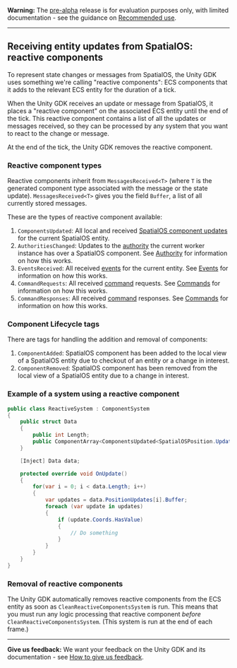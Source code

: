 **Warning:** The [pre-alpha](https://docs.improbable.io/reference/latest/shared/release-policy#maturity-stages) release is for evaluation purposes only, with limited documentation - see the guidance on [Recommended use](../../README.md#recommended-use).

-----


## Receiving entity updates from SpatialOS: reactive components

To represent state changes or messages from SpatialOS, the Unity GDK uses something we're calling "reactive components": ECS components that it adds to the relevant ECS entity for the duration of a tick.

When the Unity GDK receives an update or message from SpatialOS, it places a "reactive component" on the associated ECS entity until the end of the tick. This reactive component contains a list of all the updates or messages received, so they can be processed by any system that you want to react to the change or message.

At the end of the tick, the Unity GDK removes the reactive component. 

### Reactive component types

Reactive components inherit from `MessagesReceived<T>` (where `T` is the generated component type associated with the message or the state update). `MessagesReceived<T>` gives you the field `Buffer`, a list of all currently stored messages.

These are the types of reactive component available:

1. `ComponentsUpdated`:  All local and received [SpatialOS component updates](https://docs.improbable.io/reference/13.0/shared/design/operations#component-related-operations) for the current SpatialOS entity.
2. `AuthoritiesChanged`: Updates to the [authority](https://docs.improbable.io/reference/13.0/shared/design/understanding-access#understanding-read-and-write-access-authority) the current worker instance has over a SpatialOS component. See [Authority](authority.md) for information on how this works.
3. `EventsReceived`: All received [events](https://docs.improbable.io/reference/13.0/shared/design/object-interaction#events) for the current entity. See [Events](events.md) for information on how this works.
4. `CommandRequests`: All received [command](https://docs.improbable.io/reference/13.0/shared/design/commands) requests. See [Commands](commands.md) for information on how this works.
5. `CommandResponses`: All received [command](https://docs.improbable.io/reference/13.0/shared/design/commands) responses. See [Commands](commands.md) for information on how this works.

### Component Lifecycle tags

There are tags for handling the addition and removal of components:

1. `ComponentAdded`: SpatialOS component has been added to the local view of a SpatialOS entity due to checkout of an entity or a change in interest.
2. `ComponentRemoved`: SpatialOS component has been removed from the local view of a SpatialOS entity due to a change in interest.

### Example of a system using a reactive component

```csharp
public class ReactiveSystem : ComponentSystem
{
    public struct Data
    {
        public int Length;
        public ComponentArray<ComponentsUpdated<SpatialOSPosition.Update>> PositionUpdates;
    }

    [Inject] Data data;

    protected override void OnUpdate()
    {
        for(var i = 0; i < data.Length; i++)
        {
            var updates = data.PositionUpdates[i].Buffer;
            foreach (var update in updates)
            {
                if (update.Coords.HasValue)
                {
                    // Do something
                }
            }            
        }
    }
}
```

### Removal of reactive components

The Unity GDK automatically removes reactive components from the ECS entity as soon as `CleanReactiveComponentsSystem` is run. This means that you must run any logic processing that reactive component _before_ `CleanReactiveComponentsSystem`. (This system is run at the end of each frame.)


----
**Give us feedback:** We want your feedback on the Unity GDK and its documentation  - see [How to give us feedback](../../README.md#give-us-feedback).